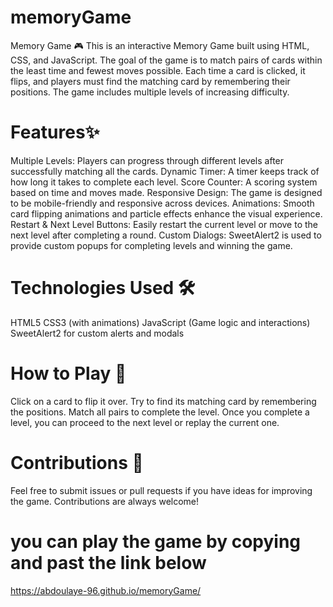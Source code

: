 # memoryGame
Memory Game 🎮
This is an interactive Memory Game built using HTML, CSS, and JavaScript. The goal of the game is to match pairs of cards within the least time and fewest moves possible. Each time a card is clicked, it flips, and players must find the matching card by remembering their positions. The game includes multiple levels of increasing difficulty.

# Features✨
Multiple Levels: Players can progress through different levels after successfully matching all the cards.
Dynamic Timer: A timer keeps track of how long it takes to complete each level.
Score Counter: A scoring system based on time and moves made.
Responsive Design: The game is designed to be mobile-friendly and responsive across devices.
Animations: Smooth card flipping animations and particle effects enhance the visual experience.
Restart & Next Level Buttons: Easily restart the current level or move to the next level after completing a round.
Custom Dialogs: SweetAlert2 is used to provide custom popups for completing levels and winning the game.

# Technologies Used 🛠️
HTML5
CSS3 (with animations)
JavaScript (Game logic and interactions)
SweetAlert2 for custom alerts and modals

# How to Play 📜
Click on a card to flip it over.
Try to find its matching card by remembering the positions.
Match all pairs to complete the level.
Once you complete a level, you can proceed to the next level or replay the current one.

# Contributions 🤝
Feel free to submit issues or pull requests if you have ideas for improving the game. Contributions are always welcome!

# you can play the game by copying and past the link below
https://abdoulaye-96.github.io/memoryGame/
